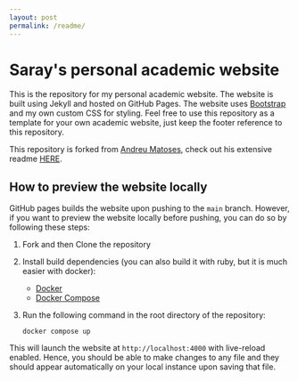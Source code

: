 ```yaml
---
layout: post
permalink: /readme/
---
```


# Saray's personal academic website

This is the repository for my personal academic website. The website is built using Jekyll and hosted on GitHub Pages. The website uses [Bootstrap](https://getbootstrap.com/) and my own custom CSS for styling. Feel free to use this repository as a template for your own academic website, just keep the footer reference to this repository.

This repository is forked from [Andreu Matoses](https://github.com/AndreuMatoses/andreumatoses.github.io), check out his extensive readme [HERE](README_Andreu.md).

## How to preview the website locally

GitHub pages builds the website upon pushing to the `main` branch. However, if you want to preview the website locally before pushing, you can do so by following these steps:

1. Fork and then Clone the repository

2. Install build dependencies (you can also build it with ruby, but it is much easier with docker):
    - [Docker](https://docs.docker.com/get-docker/)
    - [Docker Compose](https://docs.docker.com/compose/install/)

3. Run the following command in the root directory of the repository:

    ```shell
    docker compose up
    ```

This will launch the website at `http://localhost:4000` with live-reload enabled. Hence, you should be able to make changes to any file and they should appear automatically on your local instance upon saving that file.